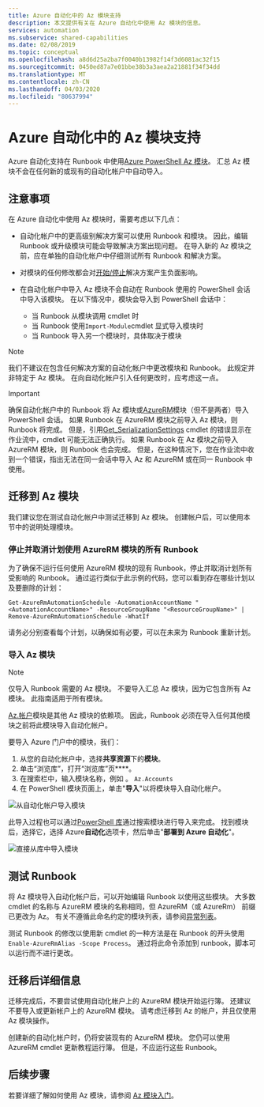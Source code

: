 ```yaml
---
title: Azure 自动化中的 Az 模块支持
description: 本文提供有关在 Azure 自动化中使用 Az 模块的信息。
services: automation
ms.subservice: shared-capabilities
ms.date: 02/08/2019
ms.topic: conceptual
ms.openlocfilehash: a8d6d25a2ba7f0040b13982f14f3d6081ac32f15
ms.sourcegitcommit: 0450ed87a7e01bbe38b3a3aea2a21881f34f34dd
ms.translationtype: MT
ms.contentlocale: zh-CN
ms.lasthandoff: 04/03/2020
ms.locfileid: "80637994"
---
```

# <a name="az-module-support-in-azure-automation"></a>Azure 自动化中的 Az 模块支持

Azure 自动化支持在 Runbook 中使用[Azure PowerShell Az 模块](/powershell/azure/new-azureps-module-az?view=azps-1.1.0)。 汇总 Az 模块不会在任何新的或现有的自动化帐户中自动导入。 

## <a name="considerations"></a>注意事项

在 Azure 自动化中使用 Az 模块时，需要考虑以下几点：

* 自动化帐户中的更高级别解决方案可以使用 Runbook 和模块。 因此，编辑 Runbook 或升级模块可能会导致解决方案出现问题。 在导入新的 Az 模块之前，应在单独的自动化帐户中仔细测试所有 Runbook 和解决方案。 

* 对模块的任何修改都会对[开始/停止](automation-solution-vm-management.md)解决方案产生负面影响。 

* 在自动化帐户中导入 Az 模块不会自动在 Runbook 使用的 PowerShell 会话中导入该模块。 在以下情况中，模块会导入到 PowerShell 会话中：

    * 当 Runbook 从模块调用 cmdlet 时
    * 当 Runbook 使用`Import-Module`cmdlet 显式导入模块时
    * 当 Runbook 导入另一个模块时，具体取决于模块

> [!NOTE]
> 我们不建议在包含任何解决方案的自动化帐户中更改模块和 Runbook。 此规定并非特定于 Az 模块。 在向自动化帐户引入任何更改时，应考虑这一点。

> [!IMPORTANT]
> 确保自动化帐户中的 Runbook 将 Az 模块或[AzureRM](https://www.powershellgallery.com/packages/AzureRM/6.13.1)模块（但不是两者）导入 PowerShell 会话。 如果 Runbook 在 AzureRM 模块之前导入 Az 模块，则 Runbook 将完成。 但是，引用[Get_SerializationSettings](troubleshoot/runbooks.md#get-serializationsettings) cmdlet 的错误显示在作业流中，cmdlet 可能无法正确执行。 如果 Runbook 在 Az 模块之前导入 AzureRM 模块，则 Runbook 也会完成。 但是，在这种情况下，您在作业流中收到一个错误，指出无法在同一会话中导入 Az 和 AzureRM 或在同一 Runbook 中使用。

## <a name="migrating-to-az-modules"></a>迁移到 Az 模块

我们建议您在测试自动化帐户中测试迁移到 Az 模块。 创建帐户后，可以使用本节中的说明处理模块。

### <a name="stop-and-unschedule-all-runbooks-that-use-azurerm-modules"></a>停止并取消计划使用 AzureRM 模块的所有 Runbook

为了确保不运行任何使用 AzureRM 模块的现有 Runbook，停止并取消计划所有受影响的 Runbook。 通过运行类似于此示例的代码，您可以看到存在哪些计划以及要删除的计划：

  ```powershell-interactive
  Get-AzureRmAutomationSchedule -AutomationAccountName "<AutomationAccountName>" -ResourceGroupName "<ResourceGroupName>" | Remove-AzureRmAutomationSchedule -WhatIf
  ```

请务必分别查看每个计划，以确保如有必要，可以在未来为 Runbook 重新计划。

### <a name="import-the-az-modules"></a>导入 Az 模块

>[!NOTE]
>仅导入 Runbook 需要的 Az 模块。 不要导入汇总 Az 模块，因为它包含所有 Az 模块。 此指南适用于所有模块。

[Az.帐户](https://www.powershellgallery.com/packages/Az.Accounts/1.1.0)模块是其他 Az 模块的依赖项。 因此，Runbook 必须在导入任何其他模块之前将此模块导入自动化帐户。

要导入 Azure 门户中的模块，我们：

1. 从您的自动化帐户中，选择**共享资源**下的**模块**。 
2. 单击“浏览库”，打开“浏览库”页****。  
3. 在搜索栏中，输入模块名称，例如 。 `Az.Accounts` 
4. 在 PowerShell 模块页面上，单击"**导入**"以将模块导入自动化帐户。

![从自动化帐户导入模块](media/az-modules/import-module.png)

此导入过程也可以通过[PowerShell 库](https://www.powershellgallery.com)通过搜索模块进行导入来完成。 找到模块后，选择它，选择 Azure**自动化**选项卡，然后单击"**部署到 Azure 自动化**"。

![直接从库中导入模块](media/az-modules/import-gallery.png)

## <a name="testing-your-runbooks"></a>测试 Runbook

将 Az 模块导入自动化帐户后，可以开始编辑 Runbook 以使用这些模块。 大多数 cmdlet 的名称与 AzureRM 模块的名称相同，但 AzureRM（或 AzureRm） 前缀已更改为 Az。 有关不遵循此命名约定的模块列表，请参阅[异常列表](/powershell/azure/migrate-from-azurerm-to-az#update-cmdlets-modules-and-parameters)。

测试 Runbook 的修改以使用新 cmdlet 的一种方法是在 Runbook 的开头使用`Enable-AzureRmAlias -Scope Process`。 通过将此命令添加到 runbook，脚本可以运行而不进行更改。

## <a name="after-migration-details"></a>迁移后详细信息

迁移完成后，不要尝试使用自动化帐户上的 AzureRM 模块开始运行簿。 还建议不要导入或更新帐户上的 AzureRM 模块。 请考虑迁移到 Az 的帐户，并且仅使用 Az 模块操作。 

创建新的自动化帐户时，仍将安装现有的 AzureRM 模块。 您仍可以使用 AzureRM cmdlet 更新教程运行簿。 但是，不应运行这些 Runbook。

## <a name="next-steps"></a>后续步骤

若要详细了解如何使用 Az 模块，请参阅 [Az 模块入门](/powershell/azure/get-started-azureps?view=azps-1.1.0)。
